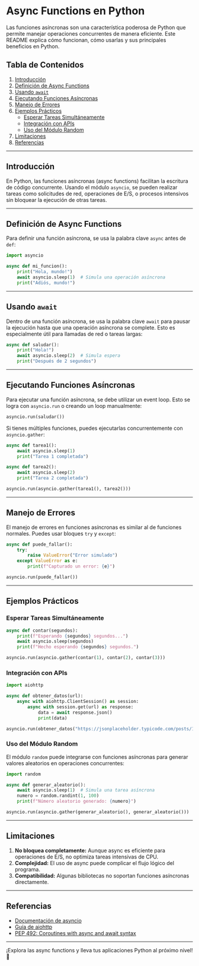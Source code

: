 # Async Functions en Python

Las funciones asíncronas son una característica poderosa de Python que permite manejar operaciones concurrentes de manera eficiente. Este README explica cómo funcionan, cómo usarlas y sus principales beneficios en Python.

## Tabla de Contenidos

1. [Introducción](#introducción)
2. [Definición de Async Functions](#definición-de-async-functions)
3. [Usando `await`](#usando-await)
4. [Ejecutando Funciones Asíncronas](#ejecutando-funciones-asíncronas)
5. [Manejo de Errores](#manejo-de-errores)
6. [Ejemplos Prácticos](#ejemplos-prácticos)
    - [Esperar Tareas Simultáneamente](#esperar-tareas-simultáneamente)
    - [Integración con APIs](#integración-con-apis)
    - [Uso del Módulo Random](#uso-del-módulo-random)
7. [Limitaciones](#limitaciones)
8. [Referencias](#referencias)

---

## Introducción

En Python, las funciones asíncronas (async functions) facilitan la escritura de código concurrente. Usando el módulo `asyncio`, se pueden realizar tareas como solicitudes de red, operaciones de E/S, o procesos intensivos sin bloquear la ejecución de otras tareas.

---

## Definición de Async Functions

Para definir una función asíncrona, se usa la palabra clave `async` antes de `def`:

```python
import asyncio

async def mi_funcion():
    print("Hola, mundo!")
    await asyncio.sleep(1)  # Simula una operación asíncrona
    print("Adiós, mundo!")
```

---

## Usando `await`

Dentro de una función asíncrona, se usa la palabra clave `await` para pausar la ejecución hasta que una operación asíncrona se complete. Esto es especialmente útil para llamadas de red o tareas largas:

```python
async def saludar():
    print("Hola!")
    await asyncio.sleep(2)  # Simula espera
    print("Después de 2 segundos")
```

---

## Ejecutando Funciones Asíncronas

Para ejecutar una función asíncrona, se debe utilizar un event loop. Esto se logra con `asyncio.run` o creando un loop manualmente:

```python
asyncio.run(saludar())
```

Si tienes múltiples funciones, puedes ejecutarlas concurrentemente con `asyncio.gather`:

```python
async def tarea1():
    await asyncio.sleep(1)
    print("Tarea 1 completada")

async def tarea2():
    await asyncio.sleep(2)
    print("Tarea 2 completada")

asyncio.run(asyncio.gather(tarea1(), tarea2()))
```

---

## Manejo de Errores

El manejo de errores en funciones asíncronas es similar al de funciones normales. Puedes usar bloques `try` y `except`:

```python
async def puede_fallar():
    try:
        raise ValueError("Error simulado")
    except ValueError as e:
        print(f"Capturado un error: {e}")

asyncio.run(puede_fallar())
```

---

## Ejemplos Prácticos

### Esperar Tareas Simultáneamente

```python
async def contar(segundos):
    print(f"Esperando {segundos} segundos...")
    await asyncio.sleep(segundos)
    print(f"Hecho esperando {segundos} segundos.")

asyncio.run(asyncio.gather(contar(1), contar(2), contar(3)))
```

### Integración con APIs

```python
import aiohttp

async def obtener_datos(url):
    async with aiohttp.ClientSession() as session:
        async with session.get(url) as response:
            data = await response.json()
            print(data)

asyncio.run(obtener_datos("https://jsonplaceholder.typicode.com/posts/1"))
```

### Uso del Módulo Random

El módulo `random` puede integrarse con funciones asíncronas para generar valores aleatorios en operaciones concurrentes:

```python
import random

async def generar_aleatorio():
    await asyncio.sleep(1)  # Simula una tarea asíncrona
    numero = random.randint(1, 100)
    print(f"Número aleatorio generado: {numero}")

asyncio.run(asyncio.gather(generar_aleatorio(), generar_aleatorio()))
```

---

## Limitaciones

1. **No bloquea completamente:** Aunque async es eficiente para operaciones de E/S, no optimiza tareas intensivas de CPU.
2. **Complejidad:** El uso de async puede complicar el flujo lógico del programa.
3. **Compatibilidad:** Algunas bibliotecas no soportan funciones asíncronas directamente.

---

## Referencias

- [Documentación de asyncio](https://docs.python.org/3/library/asyncio.html)
- [Guía de aiohttp](https://docs.aiohttp.org/)
- [PEP 492: Coroutines with async and await syntax](https://peps.python.org/pep-0492/)

---

¡Explora las async functions y lleva tus aplicaciones Python al próximo nivel! 🚀
